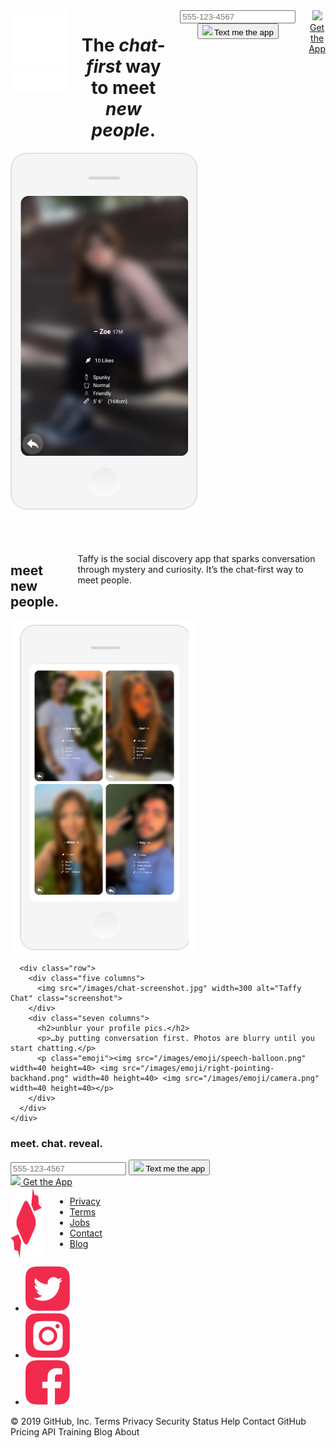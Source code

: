 <!DOCTYPE html>
<html lang="en">
<head>

  <!-- Basic Page Needs
  –––––––––––––––––––––––––––––––––––––––––––––––––– -->
  <meta charset="utf-8">
  <title>Taffy - The chat-first way to meet new people.</title>
  <meta name="description" content="Taffy is the best way to meet new people.">

  <!-- Mobile Specific Metas
  –––––––––––––––––––––––––––––––––––––––––––––––––– -->
  <meta name="viewport" content="width=device-width, initial-scale=1">

  <!-- FONT
  –––––––––––––––––––––––––––––––––––––––––––––––––– -->
  <link href="https://fonts.googleapis.com/css?family=Montserrat:400,700" rel="stylesheet">

  <!-- CSS
  –––––––––––––––––––––––––––––––––––––––––––––––––– -->
  <link rel="stylesheet" href="/css/normalize.css">
  <link rel="stylesheet" href="/css/skeleton.css">
  <link rel="stylesheet" href="/css/site.css">

  <!-- Favicon
  –––––––––––––––––––––––––––––––––––––––––––––––––– -->
  <link rel="apple-touch-icon" sizes="180x180" href="/apple-touch-icon.png">
  <link rel="icon" type="image/png" sizes="32x32" href="/favicon-32x32.png">
  <link rel="icon" type="image/png" sizes="16x16" href="/favicon-16x16.png">
  <link rel="manifest" href="/manifest.json">
  <link rel="mask-icon" href="/safari-pinned-tab.svg" color="#f12b4c">
  <meta name="theme-color" content="#f12b4c">
  <meta name="apple-mobile-web-app-title" content="Taffy">
  <meta name="application-name" content="Taffy">

  <script type="text/javascript">
  (function(b, r, a, n, c, h, _, s, d, k) {
  if (!b[n] || !b[n]._q) {
    for (; s < _.length; ) c(h, _[s++]);
    d = r.createElement(a);
    d.async = 1;
    d.src = 'https://cdn.branch.io/branch-latest.min.js';
    k = r.getElementsByTagName(a)[0];
    k.parentNode.insertBefore(d, k);
    b[n] = h;
  }
})(
  window,
  document,
  'script',
  'branch',
  function(b, r) {
    b[r] = function() {
      b._q.push([r, arguments]);
    };
  },
  { _q: [], _v: 1 },
  'addListener applyCode banner closeBanner creditHistory credits data deepview deepviewCta first getCode init link logout redeem referrals removeListener sendSMS setBranchViewData setIdentity track validateCode'.split(
    ' ',
  ),
  0,
);
branch.init('key_live_ahxsTwxkm2xjr68WmfFHypngzvmBCxk3');
function sendSMS(form) {
  var phone = form.phone.value;
  var linkData = {
    tags: [],
    channel: 'Website',
    feature: 'TextMeTheApp',
  };
  var options = {};
  var callback = function(err, result) {
    if (err) {
      alert('Sorry, something went wrong - try again? 😢');
    } else {
      alert('Text message sent! Check your phone 😀');
      form.phone.value = '';
    }
  };
  branch.sendSMS(phone, linkData, options, callback);
}
</script>
</head>
<body class="homepage">
  <header>
    <div class="container">
      <div class="row">
        <div class="seven columns">
          <div class="logo">
            <img src="/images/mark.svg" class="mark" width=118 alt="Taffy Brand Mark">
            <img src="/images/logo.svg" width=227 alt="Taffy">
          </div>
          <h1>The <em>chat-first</em> way to meet <em>new people</em>.</h1>
          <form onsubmit="sendSMS(this); return false;">
            <div class="form-wrapper">
              <input id="phone" name="phone" class="phone" type="tel" placeholder="555-123-4567">
              <button type="submit" name="submit"><img src="http://res.cloudinary.com/taboo/image/upload/v1500054183/brand-mark_g0arvd.png" width=32> Text me the app</button>
            </div>
          </form>
          <a href="https://taffy.app.link/8a6MnQxlRD" class="mobile-button"><img src="http://res.cloudinary.com/taboo/image/upload/v1500054183/brand-mark_g0arvd.png" width=32> Get the App</a>
        </div>
        <div class="five columns align-right">
          <img src="/images/header-screenshot.png" width=300 alt="Looking for a guy with a sense of adventure." class="screenshot">
        </div>
      </div>
    </div>
  </header>
  <main>
    <div class="container">
      <div class="row">
        <div class="seven columns">
          <h2>meet new people.</h2>
          <p>Taffy is the social discovery app that sparks conversation through mystery and curiosity. It’s the chat-first way to meet people.</p>
        </div>
        <div class="five columns align-right">
          <img src="/images/posts-screenshot.jpg" width=300 alt="Taffy Posts" class="screenshot">
        </div>
      </div>

      <div class="row">
        <div class="five columns">
          <img src="/images/chat-screenshot.jpg" width=300 alt="Taffy Chat" class="screenshot">
        </div>
        <div class="seven columns">
          <h2>unblur your profile pics.</h2>
          <p>…by putting conversation first. Photos are blurry until you start chatting.</p>
          <p class="emoji"><img src="/images/emoji/speech-balloon.png" width=40 height=40> <img src="/images/emoji/right-pointing-backhand.png" width=40 height=40> <img src="/images/emoji/camera.png" width=40 height=40></p>
        </div>
      </div>
    </div>
  </main>
  <section>
    <div class="container">
      <h3>meet. chat. reveal.</h3>
      <form onsubmit="sendSMS(this); return false;">
        <div class="form-wrapper">
          <input id="phone" name="phone" class="phone" type="tel" placeholder="555-123-4567">
          <button type="submit" name="submit"><img src="http://res.cloudinary.com/taboo/image/upload/v1500054183/brand-mark_g0arvd.png" width=32> Text me the app</button>
        </div>
      </form>
      <a href="https://taffy.app.link/8a6MnQxlRD" class="mobile-button"><img src="http://res.cloudinary.com/taboo/image/upload/v1500054183/brand-mark_g0arvd.png" width=32> Get the App</a>
    </div>
  </section>
  <footer>
    <div class="container">
      <div class="row">
        <div class="eight columns">
          <img src="/images/mark-red.svg" width=50 alt="Taffy Brand Mark" class="mark">
          <ul>
            <li><a href="/privacy-policy.html">Privacy</a></li>
            <li><a href="/terms-of-use.html">Terms</a></li>
            <li><a href="https://angel.co/taffy-media/jobs">Jobs</a></li>
            <li><a href="mailto:hello@taffy.chat">Contact</a></li>
            <li><a href="https://medium.com/chewtaffy">Blog</a></li>
          </ul>
        </div>
        <div class="four columns align-right">
          <ul>
            <li><a href="https://twitter.com/chewtaffy"><img src="/images/twitter.svg" /></a></li>
            <li><a href="https://instagram.com/chewtaffy"><img src="/images/instagram.svg" /></a></li>
            <li><a href="https://facebook.com/chewtaffy"><img src="/images/facebook.svg" /></a></li>
          </ul>
        </div>
      </div>
    </div>
  </footer>
</body>
</html>
© 2019 GitHub, Inc.
Terms
Privacy
Security
Status
Help
Contact GitHub
Pricing
API
Training
Blog
About
